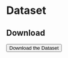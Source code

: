 # Dataset

## Download
<button name="button" href="https://github.com/imb-benchmark/imb-benchmark/raw/main/Test_data.zip">Download the Dataset</button>


